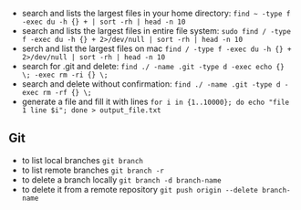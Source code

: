 - search and lists the largest files in your home directory: `find ~ -type f -exec du -h {} + | sort -rh | head -n 10`
- search and lists the largest files in entire file system: `sudo find / -type f -exec du -h {} + 2>/dev/null | sort -rh | head -n 10`
- serch and list the largest files on mac `find / -type f -exec du -h {} + 2>/dev/null | sort -rh | head -n 10`
- search for .git and delete: `find ./ -name .git -type d -exec echo {} \; -exec rm -ri {} \;`
- search and delete without confirmation: `find ./ -name .git -type d -exec rm -rf {} \;`
- generate a file and fill it with lines `for i in {1..10000}; do echo "file 1 line $i"; done > output_file.txt`



## Git
- to list local branches `git branch`
- to list remote branches `git branch -r`
- to delete a branch locally `git branch -d branch-name`
- to delete it from a remote repository `git push origin --delete branch-name`
